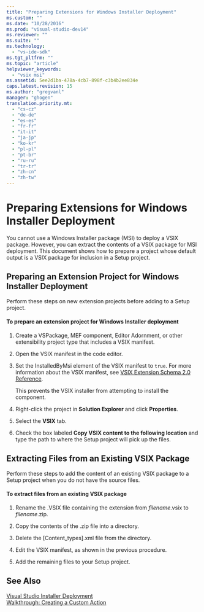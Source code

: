 ```yaml
---
title: "Preparing Extensions for Windows Installer Deployment"
ms.custom: ""
ms.date: "10/28/2016"
ms.prod: "visual-studio-dev14"
ms.reviewer: ""
ms.suite: ""
ms.technology: 
  - "vs-ide-sdk"
ms.tgt_pltfrm: ""
ms.topic: "article"
helpviewer_keywords: 
  - "vsix msi"
ms.assetid: 5ee2d1ba-478a-4cb7-898f-c3b4b2ee834e
caps.latest.revision: 15
ms.author: "gregvanl"
manager: "ghogen"
translation.priority.mt: 
  - "cs-cz"
  - "de-de"
  - "es-es"
  - "fr-fr"
  - "it-it"
  - "ja-jp"
  - "ko-kr"
  - "pl-pl"
  - "pt-br"
  - "ru-ru"
  - "tr-tr"
  - "zh-cn"
  - "zh-tw"
---
```

# Preparing Extensions for Windows Installer Deployment
You cannot use a Windows Installer package (MSI) to deploy a VSIX package. However, you can extract the contents of a VSIX package for MSI deployment. This document shows how to prepare a project whose default output is a VSIX package for inclusion in a Setup project.  
  
## Preparing an Extension Project for Windows Installer Deployment  
 Perform these steps on new extension projects before adding to a Setup project.  
  
#### To prepare an extension project for Windows Installer deployment  
  
1.  Create a VSPackage, MEF component, Editor Adornment, or other extensibility project type that includes a VSIX manifest.  
  
2.  Open the VSIX manifest in the code editor.  
  
3.  Set the InstalledByMsi element of the VSIX manifest to `true`. For more information about the VSIX manifest, see [VSIX Extension Schema 2.0 Reference](../extensibility/vsix-extension-schema-2-0-reference.md).  
  
     This prevents the VSIX installer from attempting to install the component.  
  
4.  Right-click the project in **Solution Explorer** and click **Properties**.  
  
5.  Select the **VSIX** tab.  
  
6.  Check the box labeled **Copy VSIX content to the following location** and type the path to where the Setup project will pick up the files.  
  
## Extracting Files from an Existing VSIX Package  
 Perform these steps to add the content of an existing VSIX package to a Setup project when you do not have the source files.  
  
#### To extract files from an existing VSIX package  
  
1.  Rename the .VSIX file containing the extension from *filename*.vsix to *filename*.zip.  
  
2.  Copy the contents of the .zip file into a directory.  
  
3.  Delete the [Content_types].xml file from the directory.  
  
4.  Edit the VSIX manifest, as shown in the previous procedure.  
  
5.  Add the remaining files to your Setup project.  
  
## See Also  
 [Visual Studio Installer Deployment](http://msdn.microsoft.com/en-us/121be21b-b916-43e2-8f10-8b080516d2a0)   
 [Walkthrough: Creating a Custom Action](http://msdn.microsoft.com/en-us/4bd4b63a-2b91-431e-839c-5752443f0eaf)